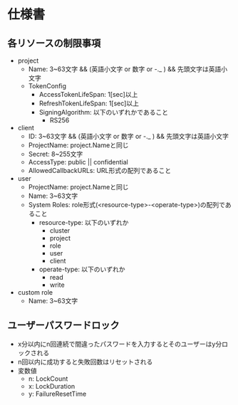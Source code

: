 # 仕様書

## 各リソースの制限事項

- project
  - Name: 3~63文字 && (英語小文字 or 数字 or -._ ) && 先頭文字は英語小文字
  - TokenConfig
    - AccessTokenLifeSpan: 1[sec]以上
    - RefreshTokenLifeSpan: 1[sec]以上
    - SigningAlgorithm: 以下のいずれかであること
      - RS256
- client
  - ID: 3~63文字 && (英語小文字 or 数字 or -._ ) && 先頭文字は英語小文字
  - ProjectName: project.Nameと同じ
  - Secret: 8~255文字
  - AccessType: public || confidential
  - AllowedCallbackURLs: URL形式の配列であること
- user
  - ProjectName: project.Nameと同じ
  - Name: 3~63文字
  - System Roles: role形式(\<resource-type\>-\<operate-type\>)の配列であること
    - resource-type: 以下のいずれか
      - cluster
      - project
      - role
      - user
      - client
    - operate-type: 以下のいずれか
      - read
      - write
- custom role
  - Name: 3~63文字

## ユーザーパスワードロック

- x分以内にn回連続で間違ったパスワードを入力するとそのユーザーはy分ロックされる
- n回以内に成功すると失敗回数はリセットされる
- 変数値
  - n: LockCount
  - x: LockDuration
  - y: FailureResetTime
